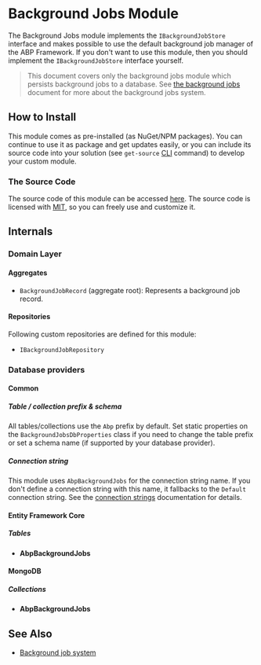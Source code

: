 # Background Jobs Module

The Background Jobs module implements the `IBackgroundJobStore` interface and makes possible to use the default background job manager of the ABP Framework. If you don't want to use this module, then you should implement the `IBackgroundJobStore` interface yourself.

> This document covers only the background jobs module which persists background jobs to a database. See [the background jobs](../framework/infrastructure/background-jobs) document for more about the background jobs system.

## How to Install

This module comes as pre-installed (as NuGet/NPM packages). You can continue to use it as package and get updates easily, or you can include its source code into your solution (see `get-source` [CLI](../cli) command) to develop your custom module.

### The Source Code

The source code of this module can be accessed [here](https://github.com/abpframework/abp/tree/dev/modules/background-jobs). The source code is licensed with [MIT](https://choosealicense.com/licenses/mit/), so you can freely use and customize it.

## Internals

### Domain Layer

#### Aggregates

- `BackgroundJobRecord` (aggregate root): Represents a background job record.

#### Repositories

Following custom repositories are defined for this module:

- `IBackgroundJobRepository`

### Database providers

#### Common

##### Table / collection prefix & schema

All tables/collections use the `Abp` prefix by default. Set static properties on the `BackgroundJobsDbProperties` class if you need to change the table prefix or set a schema name (if supported by your database provider).

##### Connection string

This module uses `AbpBackgroundJobs` for the connection string name. If you don't define a connection string with this name, it fallbacks to the `Default` connection string. See the [connection strings](../framework/fundamentals/connection-strings.md) documentation for details.

#### Entity Framework Core

##### Tables

- **AbpBackgroundJobs**

#### MongoDB

##### Collections

- **AbpBackgroundJobs**

## See Also

* [Background job system](../framework/infrastructure/background-jobs)